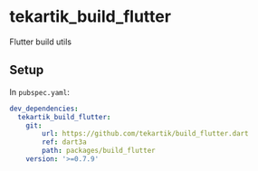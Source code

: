 # tekartik_build_flutter

Flutter build utils

## Setup

In `pubspec.yaml`:

```yaml
dev_dependencies:
  tekartik_build_flutter:
    git: 
        url: https://github.com/tekartik/build_flutter.dart
        ref: dart3a
        path: packages/build_flutter
    version: '>=0.7.9'
```
